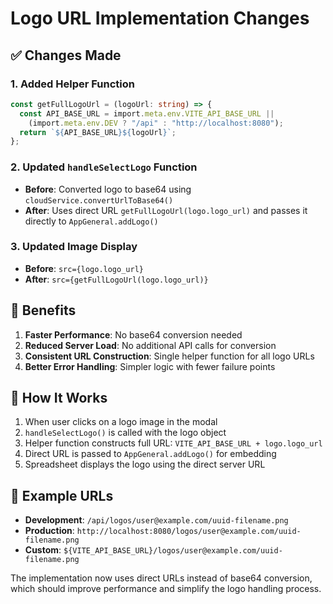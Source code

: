 # Logo URL Implementation Changes

## ✅ Changes Made

### 1. **Added Helper Function**

```typescript
const getFullLogoUrl = (logoUrl: string) => {
  const API_BASE_URL = import.meta.env.VITE_API_BASE_URL ||
    (import.meta.env.DEV ? "/api" : "http://localhost:8080");
  return `${API_BASE_URL}${logoUrl}`;
};
```

### 2. **Updated `handleSelectLogo` Function**

- **Before**: Converted logo to base64 using `cloudService.convertUrlToBase64()`
- **After**: Uses direct URL `getFullLogoUrl(logo.logo_url)` and passes it directly to `AppGeneral.addLogo()`

### 3. **Updated Image Display**

- **Before**: `src={logo.logo_url}`
- **After**: `src={getFullLogoUrl(logo.logo_url)}`

## 🎯 Benefits

1. **Faster Performance**: No base64 conversion needed
2. **Reduced Server Load**: No additional API calls for conversion
3. **Consistent URL Construction**: Single helper function for all logo URLs
4. **Better Error Handling**: Simpler logic with fewer failure points

## 🔧 How It Works

1. When user clicks on a logo image in the modal
2. `handleSelectLogo()` is called with the logo object
3. Helper function constructs full URL: `VITE_API_BASE_URL + logo.logo_url`
4. Direct URL is passed to `AppGeneral.addLogo()` for embedding
5. Spreadsheet displays the logo using the direct server URL

## 📝 Example URLs

- **Development**: `/api/logos/user@example.com/uuid-filename.png`
- **Production**: `http://localhost:8080/logos/user@example.com/uuid-filename.png`
- **Custom**: `${VITE_API_BASE_URL}/logos/user@example.com/uuid-filename.png`

The implementation now uses direct URLs instead of base64 conversion, which should improve performance and simplify the logo handling process.
